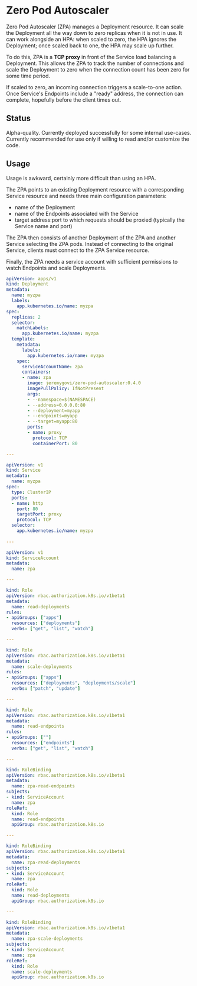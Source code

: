 # Zero Pod Autoscaler

Zero Pod Autoscaler (ZPA) manages a Deployment resource. It can scale
the Deployment all the way down to zero replicas when it is not in
use. It can work alongside an HPA: when scaled to zero, the HPA
ignores the Deployment; once scaled back to one, the HPA may scale up
further.

To do this, ZPA is a **TCP proxy** in front of the Service load
balancing a Deployment. This allows the ZPA to track the number of
connections and scale the Deployment to zero when the connection count
has been zero for some time period.

If scaled to zero, an incoming connection triggers a scale-to-one
action. Once Service's Endpoints include a "ready" address, the
connection can complete, hopefully before the client times out.

## Status

Alpha-quality. Currently deployed successfully for some internal
use-cases. Currently recommended for use only if willing to read
and/or customize the code.

## Usage

Usage is awkward, certainly more difficult than using an HPA.

The ZPA points to an existing Deployment resource with a corresponding
Service resource and needs three main configuration parameters:

- name of the Deployment
- name of the Endpoints associated with the Service
- target address:port to which requests should be proxied (typically
  the Service name and port)

The ZPA then consists of another Deployment of the ZPA and another
Service selecting the ZPA pods. Instead of connecting to the original
Service, clients must connect to the ZPA Service resource.

Finally, the ZPA needs a service account with sufficient permissions
to watch Endpoints and scale Deployments.

``` yaml
apiVersion: apps/v1
kind: Deployment
metadata:
  name: myzpa
  labels:
    app.kubernetes.io/name: myzpa
spec:
  replicas: 2
  selector:
    matchLabels:
      app.kubernetes.io/name: myzpa
  template:
    metadata:
      labels:
        app.kubernetes.io/name: myzpa
    spec:
      serviceAccountName: zpa
      containers:
      - name: zpa
        image: jeremygovi/zero-pod-autoscaler:0.4.0
        imagePullPolicy: IfNotPresent
        args:
        - --namespace=$(NAMESPACE)
        - --address=0.0.0.0:80
        - --deployment=myapp
        - --endpoints=myapp
        - --target=myapp:80
        ports:
        - name: proxy
          protocol: TCP
          containerPort: 80

---

apiVersion: v1
kind: Service
metadata:
  name: myzpa
spec:
  type: ClusterIP
  ports:
  - name: http
    port: 80
    targetPort: proxy
    protocol: TCP
  selector:
    app.kubernetes.io/name: myzpa
    
---

apiVersion: v1
kind: ServiceAccount
metadata:
  name: zpa

---

kind: Role
apiVersion: rbac.authorization.k8s.io/v1beta1
metadata:
  name: read-deployments
rules:
- apiGroups: ["apps"]
  resources: ["deployments"]
  verbs: ["get", "list", "watch"]

---

kind: Role
apiVersion: rbac.authorization.k8s.io/v1beta1
metadata:
  name: scale-deployments
rules:
- apiGroups: ["apps"]
  resources: ["deployments", "deployments/scale"]
  verbs: ["patch", "update"]

---

kind: Role
apiVersion: rbac.authorization.k8s.io/v1beta1
metadata:
  name: read-endpoints
rules:
- apiGroups: [""]
  resources: ["endpoints"]
  verbs: ["get", "list", "watch"]

---

kind: RoleBinding
apiVersion: rbac.authorization.k8s.io/v1beta1
metadata:
  name: zpa-read-endpoints
subjects:
- kind: ServiceAccount
  name: zpa
roleRef:
  kind: Role
  name: read-endpoints
  apiGroup: rbac.authorization.k8s.io

---

kind: RoleBinding
apiVersion: rbac.authorization.k8s.io/v1beta1
metadata:
  name: zpa-read-deployments
subjects:
- kind: ServiceAccount
  name: zpa
roleRef:
  kind: Role
  name: read-deployments
  apiGroup: rbac.authorization.k8s.io

---

kind: RoleBinding
apiVersion: rbac.authorization.k8s.io/v1beta1
metadata:
  name: zpa-scale-deployments
subjects:
- kind: ServiceAccount
  name: zpa
roleRef:
  kind: Role
  name: scale-deployments
  apiGroup: rbac.authorization.k8s.io
```

